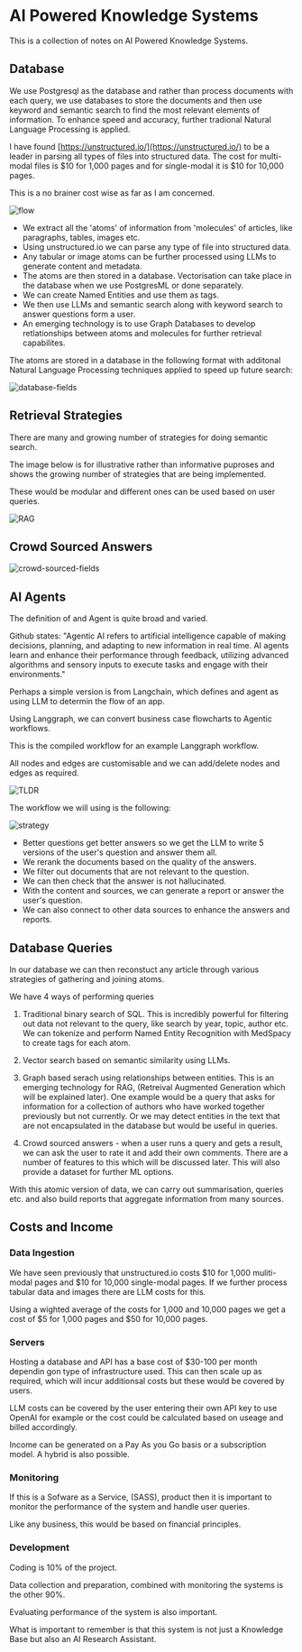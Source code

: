 # AI Powered Knowledge Systems 

This is a collection of notes on AI Powered Knowledge Systems.

## Database

We use Postgresql as the database and rather than process documents with each query, we use databases to store the documents and then use keyword and semantic search to find the most relevant elements of information. To enhance speed and accuracy, further tradional Natural Language Processing is applied.

I have found [https://unstructured.io/](https://unstructured.io/) to be a leader in parsing all types of files into structured data. The cost for multi-modal files is $10 for 1,000 pages and for single-modal it is $10 for 10,000 pages.

This is a no brainer cost wise as far as I am concerned.

![flow](./images/agents/unstructured-processing.png)

- We extract all the 'atoms' of information from 'molecules' of articles, like paragraphs, tables, images etc.
- Using unstructured.io we can parse any type of file into structured data.
- Any tabular or image atoms can be further processed using LLMs to generate content and metadata.
- The atoms are then stored in a database. Vectorisation can take place in the database when we use PostgresML or done separately.
- We can create Named Entities and use them as tags.
- We then use LLMs and semantic search along with keyword search to answer questions form a user.
- An emerging technology is to use Graph Databases to develop retlationships between atoms and molecules for further retrieval capabilites.

The atoms are stored in a database in the following format with additonal Natural Language Processing techniques applied to speed up future search:

![database-fields](./images/rag/database_fields.png)

## Retrieval Strategies

There are many and growing number of strategies for doing semantic search.

The image below is for illustrative rather than informative puproses and shows the growing number of strategies that are being implemented. 

These would be modular and different ones can be used based on user queries.

![RAG](./images/rag/current-rag-architecture.png)

## Crowd Sourced Answers

![crowd-sourced-fields](./images/rag/crowd-sourced-answers.png)

## AI Agents

The definition of and Agent is quite broad and varied.

Github states: "Agentic AI refers to artificial intelligence capable of making decisions, planning, and adapting to new information in real time. AI agents learn and enhance their performance through feedback, utilizing advanced algorithms and sensory inputs to execute tasks and engage with their environments."

Perhaps a simple version is from Langchain, which defines and agent as using LLM to determin the flow of an app.

Using Langgraph, we can convert business case flowcharts to Agentic workflows.

This is the compiled workflow for an example Langgraph workflow.

All nodes and edges are customisable and we can add/delete nodes and edges as required.

![TLDR](./images/agents/langchain-academy-researcher-PLUS.png)

The workflow we will using is the following:

![strategy](./images/rag/flowchart.png)

 - Better questions get better answers so we get the LLM to write 5 versions of the user's question and answer them all.
 - We rerank the documents based on the quality of the answers.
 - We filter out documents that are not relevant to the question.
 - We can then check that the answer is not hallucinated.
 - With the content and sources, we can generate a report or answer the user's question.
 - We can also connect to other data sources to enhance the answers and reports.

## Database Queries

In our database we can then reconstuct any article through various strategies of gathering and joining atoms.

We have 4 ways of performing queries

1. Traditional binary search of SQL. This is incredibly powerful for filtering out data not relevant to the query, like search by year, topic, author etc. We can tokenize and perform Named Entity Recognition with MedSpacy to create tags for each atom.

2. Vector search based on semantic similarity using LLMs.

3. Graph based serach using relationships between entities. This is an emerging technology for RAG, (Retreival Augmented Generation which will be explained later). One example would be a query that asks for information for a collection of authors who have worked together  previously but not currently. Or we may detect entities in the text that are not encapsulated in the database but would be useful in queries.

4. Crowd sourced answers - when a user runs a query and gets a result, we can ask the user to rate it and add their own comments. There are a number of features to this which will be discussed later. This will also provide a dataset for further ML options.

With this atomic version of data, we can carry out summarisation, queries etc. and also build reports that aggregate information from many sources.

## Costs and Income

### Data Ingestion

We have seen previously that unstructured.io costs $10 for 1,000 muliti-modal pages and $10 for 10,000 single-modal pages. If we further process tabular data and images there are LLM costs for this.

Using a wighted average of the costs for 1,000 and 10,000 pages we get a cost of $5 for 1,000 pages and $50 for 10,000 pages.

### Servers

Hosting a database and API has a base cost of $30-100 per month dependin gon type of infrastructure used. This can then scale up as required, which will incur additionsal costs but these would be covered by users.

LLM costs can be covered by the user entering their own API key to use OpenAI for example or the cost could be calculated based on useage and billed accordingly.

Income can be generated on a Pay As you Go basis or a subscription model. A hybrid is also possible.

### Monitoring

If this is a Sofware as a Service, (SASS), product then it is important to monitor the performance of the system and handle user queries.

Like any business, this would be based on financial principles.

### Development

Coding is 10% of the project.

Data collection and preparation, combined with monitoring the systems is the other 90%.

Evaluating performance of the system is also important.

What is important to remember is that this system is not just a Knowledge Base but also an AI Research Assistant.

